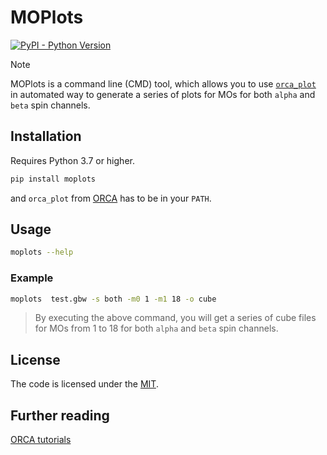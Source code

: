 # MOPlots

[![PyPI - Python Version](https://img.shields.io/pypi/pyversions/moplots?logo=pypi&logoColor=yellow)](https://pypi.org/project/moplots/)

> [!NOTE]
> MOPlots is a command line (CMD) tool, which allows you to use
> [`orca_plot`](https://www.orcasoftware.de/tutorials_orca/react/FUKUI.html#generating-a-cube-file) in automated way
> to generate a series of plots for MOs for both `alpha` and `beta` spin channels.

## Installation

Requires Python 3.7 or higher.

```bash
pip install moplots
```

and `orca_plot` from [ORCA](https://www.orcasoftware.de/tutorials_orca/) has to be in your `PATH`.

## Usage

```bash
moplots --help
```

### Example

```bash
moplots  test.gbw -s both -m0 1 -m1 18 -o cube
```

> By executing the above command, you will get a series of cube files for
> MOs from 1 to 18 for both `alpha` and `beta` spin channels.

## License

The code is licensed under the [MIT](LICENSE).

## Further reading

[ORCA tutorials](https://www.orcasoftware.de/tutorials_orca/index.html#)
